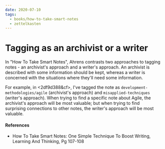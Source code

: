 ```yaml
---
date: 2020-07-10
tags:
  - books/how-to-take-smart-notes
  - zettelkasten
---
```


# Tagging as an archivist or a writer
In "How To Take Smart Notes", Ahrens contrasts two approaches to tagging notes - an archivist's
approach and a writer's approach. An archivist is described with some information should be kept,
whereas a writer is concerned with the situations where they'll need some information.

For example, in <2df9d388&cf>, I've tagged the note as `development-methodologies/agile`
(archivist's approach) and `misapplied-techniques` (writer's approach). When trying to find a
specific note about Agile, the archivist's approach will be most valuable; but when trying to find
surprising connections to other notes, the writer's approach will be most valuable.

#### References
- How To Take Smart Notes: One Simple Technique To Boost Writing, Learning And Thinking, Pg 107-108
